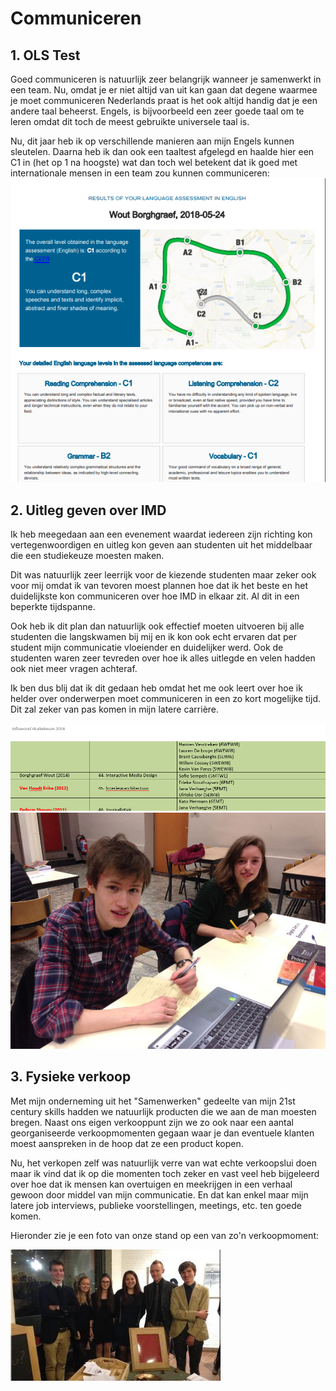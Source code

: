 # Communiceren
## 1. OLS Test
Goed communiceren is natuurlijk zeer belangrijk wanneer je samenwerkt in een team. Nu, omdat je er niet altijd van uit kan gaan dat degene waarmee je moet communiceren Nederlands praat is het ook altijd handig dat je een andere taal beheerst. Engels, is bijvoorbeeld een zeer goede taal om te leren omdat dit toch de meest gebruikte universele taal is.

Nu, dit jaar heb ik op verschillende manieren aan mijn Engels kunnen sleutelen. Daarna heb ik dan ook een taaltest afgelegd en haalde hier een C1 in (het op 1 na hoogste) wat dan toch wel betekent dat ik goed met internationale mensen in een team zou kunnen communiceren:
![OLS results](/images/OLS_results.png)

## 2. Uitleg geven over IMD
Ik heb meegedaan aan een evenement waardat iedereen zijn richting kon vertegenwoordigen en uitleg kon geven aan studenten uit het middelbaar die een studiekeuze moesten maken.

Dit was natuurlijk zeer leerrijk voor de kiezende studenten maar zeker ook voor mij omdat ik van tevoren moest plannen hoe dat ik het beste en het duidelijkste kon communiceren over hoe IMD in elkaar zit. Al dit in een beperkte tijdspanne.

Ook heb ik dit plan dan natuurlijk ook effectief moeten uitvoeren bij alle studenten die langskwamen bij mij en ik kon ook echt ervaren dat per student mijn communicatie vloeiender en duidelijker werd. Ook de studenten waren zeer tevreden over hoe ik alles uitlegde en velen hadden ook niet meer vragen achteraf.

Ik ben dus blij dat ik dit gedaan heb omdat het me ook leert over hoe ik helder over onderwerpen moet communiceren in een zo kort mogelijke tijd. Dit zal zeker van pas komen in mijn latere carrière.

![Info evening courses](/images/info-evening_courses.png)
![Info evening picture](/images/info-evening_picture.jpg)

## 3. Fysieke verkoop
Met mijn onderneming uit het "Samenwerken" gedeelte van mijn 21st century skills hadden we natuurlijk producten die we aan de man moesten bregen. Naast ons eigen verkooppunt zijn we zo ook naar een aantal georganiseerde verkoopmomenten gegaan waar je dan eventuele klanten moest aanspreken in de hoop dat ze een product kopen. 

Nu, het verkopen zelf was natuurlijk verre van wat echte verkoopslui doen maar ik vind dat ik op die momenten toch zeker en vast veel heb bijgeleerd over hoe dat ik mensen kan overtuigen en meekrijgen in een verhaal gewoon door middel van mijn communicatie. En dat kan enkel maar mijn latere job interviews, publieke voorstellingen, meetings, etc. ten goede komen.

Hieronder zie je een foto van onze stand op een van zo'n verkoopmoment:

![Sale](/images/sale.jpg)
